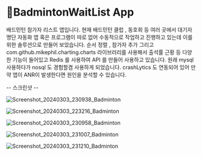 # BadmintonWaitList App 
배드민턴 참가자 리스트 앱입니다. 현재 배드민턴 클럽 , 동호회 등 여러 곳에서 대기자 명단 자동화 앱 혹은 프로그램이 따로 없어 수동적으로 작업하고 진행하고 있는데 이를 위한 솔루션으로 만들어 보았습니다.
순서 정렬 , 참가자 추가 그리고 com.github.mikephil.charting.charts 라이브러리를 사용해서 출석률 근황 등 다양한 기능이 들어있고 Redis 를 사용하여 API 를 만들어 사용하고 있습니다. 원래 mysql 사용하다가 nosql 도 경험할겸 사용하게 되었습니다. 
crashLytics 도 연동되어 있어 만약 앱이 ANR이 발생한다면 원인을 분석할 수 있습니다.  

-- 스크린샷 --

![Screenshot_20240303_230938_Badminton](https://github.com/ply2782/BadmintonWaitList/assets/78065931/94a63dee-dc70-4271-bd3e-f36dd72bef41)

![Screenshot_20240303_223216_Badminton](https://github.com/ply2782/BadmintonWaitList/assets/78065931/ecb6bb14-6b37-4f60-8a00-b763e9a46126)

![Screenshot_20240303_230958_Badminton](https://github.com/ply2782/BadmintonWaitList/assets/78065931/0ceeecd7-64e9-472a-8d69-502969824d9f)

![Screenshot_20240303_231007_Badminton](https://github.com/ply2782/BadmintonWaitList/assets/78065931/562f2b4f-6d5d-4d69-8120-da4d93ec366a)

![Screenshot_20240303_231210_Badminton](https://github.com/ply2782/BadmintonWaitList/assets/78065931/c81a283b-3c49-414f-972c-289488b23242)


